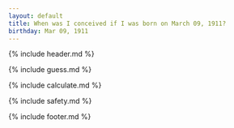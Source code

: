 ```yaml
---
layout: default
title: When was I conceived if I was born on March 09, 1911?
birthday: Mar 09, 1911
---
```


{% include header.md %}

{% include guess.md %}

{% include calculate.md %}

{% include safety.md %}

{% include footer.md %}



